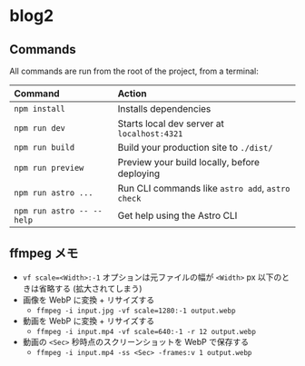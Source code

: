 # blog2

## Commands

All commands are run from the root of the project, from a terminal:

| Command                   | Action                                           |
| :------------------------ | :----------------------------------------------- |
| `npm install`             | Installs dependencies                            |
| `npm run dev`             | Starts local dev server at `localhost:4321`      |
| `npm run build`           | Build your production site to `./dist/`          |
| `npm run preview`         | Preview your build locally, before deploying     |
| `npm run astro ...`       | Run CLI commands like `astro add`, `astro check` |
| `npm run astro -- --help` | Get help using the Astro CLI                     |

## ffmpeg メモ

- `vf scale=<Width>:-1` オプションは元ファイルの幅が `<Width>` px 以下のときは省略する (拡大されてしまう)
- 画像を WebP に変換 + リサイズする
    - `ffmpeg -i input.jpg -vf scale=1280:-1 output.webp`
- 動画を WebP に変換 + リサイズする
    - `ffmpeg -i input.mp4 -vf scale=640:-1 -r 12 output.webp`
- 動画の `<Sec>` 秒時点のスクリーンショットを WebP で保存する
    - `ffmpeg -i input.mp4 -ss <Sec> -frames:v 1 output.webp`
